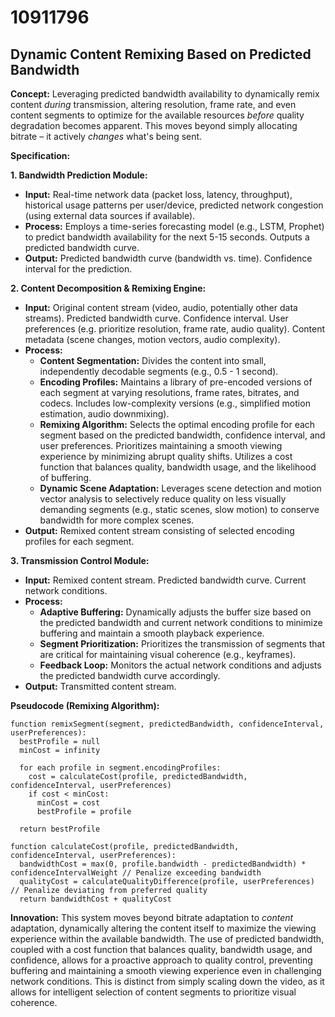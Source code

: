 # 10911796

## Dynamic Content Remixing Based on Predicted Bandwidth

**Concept:** Leveraging predicted bandwidth availability to dynamically remix content *during* transmission, altering resolution, frame rate, and even content segments to optimize for the available resources *before* quality degradation becomes apparent. This moves beyond simply allocating bitrate – it actively *changes* what's being sent.

**Specification:**

**1. Bandwidth Prediction Module:**

*   **Input:** Real-time network data (packet loss, latency, throughput), historical usage patterns per user/device, predicted network congestion (using external data sources if available).
*   **Process:** Employs a time-series forecasting model (e.g., LSTM, Prophet) to predict bandwidth availability for the next 5-15 seconds. Outputs a predicted bandwidth curve.
*   **Output:** Predicted bandwidth curve (bandwidth vs. time). Confidence interval for the prediction.

**2. Content Decomposition & Remixing Engine:**

*   **Input:** Original content stream (video, audio, potentially other data streams). Predicted bandwidth curve. Confidence interval. User preferences (e.g. prioritize resolution, frame rate, audio quality). Content metadata (scene changes, motion vectors, audio complexity).
*   **Process:**
    *   **Content Segmentation:** Divides the content into small, independently decodable segments (e.g., 0.5 - 1 second).
    *   **Encoding Profiles:** Maintains a library of pre-encoded versions of each segment at varying resolutions, frame rates, bitrates, and codecs.  Includes low-complexity versions (e.g., simplified motion estimation, audio downmixing).
    *   **Remixing Algorithm:** Selects the optimal encoding profile for each segment based on the predicted bandwidth, confidence interval, and user preferences.  Prioritizes maintaining a smooth viewing experience by minimizing abrupt quality shifts. Utilizes a cost function that balances quality, bandwidth usage, and the likelihood of buffering.
    *   **Dynamic Scene Adaptation:** Leverages scene detection and motion vector analysis to selectively reduce quality on less visually demanding segments (e.g., static scenes, slow motion) to conserve bandwidth for more complex scenes.
*   **Output:** Remixed content stream consisting of selected encoding profiles for each segment.

**3. Transmission Control Module:**

*   **Input:** Remixed content stream. Predicted bandwidth curve. Current network conditions.
*   **Process:**
    *   **Adaptive Buffering:** Dynamically adjusts the buffer size based on the predicted bandwidth and current network conditions to minimize buffering and maintain a smooth playback experience.
    *   **Segment Prioritization:** Prioritizes the transmission of segments that are critical for maintaining visual coherence (e.g., keyframes).
    *   **Feedback Loop:** Monitors the actual network conditions and adjusts the predicted bandwidth curve accordingly.
*   **Output:** Transmitted content stream.

**Pseudocode (Remixing Algorithm):**

```
function remixSegment(segment, predictedBandwidth, confidenceInterval, userPreferences):
  bestProfile = null
  minCost = infinity

  for each profile in segment.encodingProfiles:
    cost = calculateCost(profile, predictedBandwidth, confidenceInterval, userPreferences)
    if cost < minCost:
      minCost = cost
      bestProfile = profile

  return bestProfile

function calculateCost(profile, predictedBandwidth, confidenceInterval, userPreferences):
  bandwidthCost = max(0, profile.bandwidth - predictedBandwidth) * confidenceIntervalWeight // Penalize exceeding bandwidth
  qualityCost = calculateQualityDifference(profile, userPreferences) // Penalize deviating from preferred quality
  return bandwidthCost + qualityCost
```

**Innovation:** This system moves beyond bitrate adaptation to *content* adaptation, dynamically altering the content itself to maximize the viewing experience within the available bandwidth.  The use of predicted bandwidth, coupled with a cost function that balances quality, bandwidth usage, and confidence, allows for a proactive approach to quality control, preventing buffering and maintaining a smooth viewing experience even in challenging network conditions.  This is distinct from simply scaling down the video, as it allows for intelligent selection of content segments to prioritize visual coherence.
